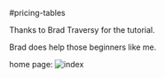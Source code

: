 #pricing-tables

Thanks to Brad Traversy for the tutorial.

Brad does help those beginners like me.

home page:
![index](https://user-images.githubusercontent.com/41881269/44327809-4edbac80-a492-11e8-9862-827b303b685e.PNG)
